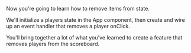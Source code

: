 Now you're going to learn how to remove items from state. 

We'll initialize a players state in the App component, then create and wire up an event handler that removes a player onClick. 

You'll bring together a lot of what you've learned to create a feature that removes players from the scoreboard.